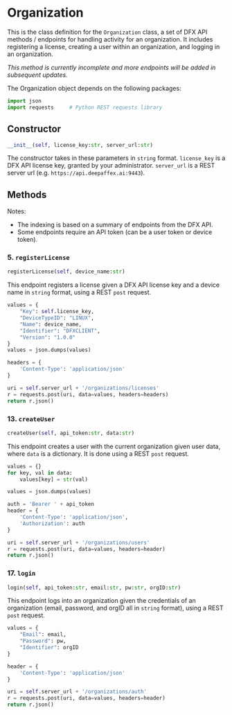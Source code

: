 # Organization

This is the class definition for the `Organization` class, a set of DFX API methods / endpoints for handling activity for an organization. It includes registering a license, creating a user within an organization, and logging in an organization.

*This method is currently incomplete and more endpoints will be added in subsequent updates.*

The Organization object depends on the following packages:

```python
import json
import requests     # Python REST requests library
```

## Constructor

```python
__init__(self, license_key:str, server_url:str)
```

The constructor takes in these parameters in `string` format. `license_key` is a DFX API license key, granted by your administrator. `server_url` is a REST server url (e.g. `https://api.deepaffex.ai:9443`).

## Methods

Notes:

* The indexing is based on a summary of endpoints from the DFX API.
* Some endpoints require an API token (can be a user token or device token).

### 5. `registerLicense`

```python
registerLicense(self, device_name:str)
```

This endpoint registers a license given a DFX API license key and a device name in `string` format, using a REST `post` request.

```python
values = {
    "Key": self.license_key,
    "DeviceTypeID": "LINUX",
    "Name": device_name,
    "Identifier": "DFXCLIENT",
    "Version": "1.0.0"
}
values = json.dumps(values)

headers = {
    'Content-Type': 'application/json'
}

uri = self.server_url + '/organizations/licenses'
r = requests.post(uri, data=values, headers=headers)
return r.json()
```

### 13. `createUser`

```python
createUser(self, api_token:str, data:str)
```

This endpoint creates a user with the current organization given user data, where `data` is a dictionary. It is done using a REST `post` request.

```python
values = {}
for key, val in data:
    values[key] = str(val)

values = json.dumps(values)

auth = 'Bearer ' + api_token
header = {
    'Content-Type': 'application/json',
    'Authorization': auth
}

uri = self.server_url + '/organizations/users'
r = requests.post(uri, data=values, headers=header)
return r.json()
```

### 17. `login`

```python
login(self, api_token:str, email:str, pw:str, orgID:str)
```

This endpoint logs into an organization given the credentials of an organization (email, password, and orgID all in `string` format), using a REST `post` request.

```python
values = {
    "Email": email,
    "Password": pw,
    "Identifier": orgID
}

header = {
    'Content-Type': 'application/json'
}

uri = self.server_url + '/organizations/auth'
r = requests.post(uri, data=values, headers=header)
return r.json()
```
